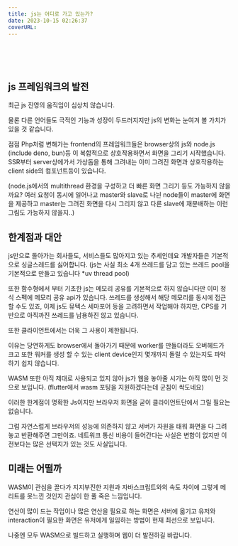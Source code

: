 ```yaml
---
title: js는 어디로 가고 있는가?
date: 2023-10-15 02:26:37
coverURL: 
---
```

<br />
<br />
<br />


## js 프레임워크의 발전

최근 js 진영의 움직임이 심상치 않습니다.

물론 다른 언어들도 극적인 기능과 성장이 두드러지지만 js의 변화는 눈여겨 볼 가치가 있을 것 같습니다.

점점 Php처럼 변해가는 frontend의 프레임워크들은 browser상의 js와 node.js (include deno, bun)등
이 복합적으로 상호작용하면서 화면을 그리기 시작했습니다. SSR부터 server상에가서 가상돔을 통해 그려내는
이미 그려진 화면과 상호작용하는 client side의 컴포넌트등이 있습니다.

(node.js에서의 multithread 환경을 구성하고 더 빠른 화면 그리기 등도 가능하지 않을까요? 여러 요청이 동시에 일어나고
master와 slave로 나뉜 node들이 master에 화면을 제공하고 master는 그려진 화면을 다시 그리지 않고 다른 slave에 재분배하는 이런 그림도 가능하지 않을지..)

## 한계점과 대안

js만으로 돌아가는 회사들도, 서비스들도 많아지고 있는 추세인데요
개발자들은 기본적으로 싱글스레드를 싫어합니다. (js는 사실 최소 4개 쓰레드를 담고 있는 쓰레드 pool을 기본적으로 만들고 있습니다 *uv thread pool) 

또한 함수형에서 부터 기초한 js는 메모리 공유를 기본적으로 하지 않습니다만 이미 정식 스펙에 메모리 공유 api가 있습니다.
쓰레드를 생성해서 해당 메모리를 동시에 접근 할 수도 있죠, 이제 js도 뮤텍스 세마포어 등을 고려하면서 작업해야 하지만,
CPS를 기반으로 아직까진 쓰레드를 남용하진 않고 있습니다.

또한 클라이언트에서는 더욱 그 사용이 제한됩니다. 

이유는 당연하게도 browser에서 돌아가기 때문에 worker를 만들더라도 오버헤드가 크고
또한 워커를 생성 할 수 있는 client device인지 몇개까지 돌릴 수 있는지도 파악하기 쉽지 않습니다.

WASM 또한 아직 제대로 사용되고 있지 않아 js가 웹을 놓아줄 시기는 아직 많이 먼 것으로 보입니다. (flutter에서 wasm 포팅을 지원하겠다는데 군침이 싹도네요)

이러한 한계점이 명확한 Js이지만 브라우저 화면을 굳이 클라이언트단에서 그릴 필요는 없습니다.

그럼 자연스럽게 브라우저의 성능에 의존하지 않고 서버가 자원을 태워 화면을 다 그려놓고 반환해주면 그만이죠.
네트워크 통신 비용이 들어간다는 사실은 변함이 없지만 이전보다는 많은 선택지가 있는 것도 사실입니다.

## 미래는 어떨까

WASM이 관심을 끌다가 지지부진한 지원과 자바스크립트와의 속도 차이에 그렇게 메리트를 못느낀 것인지
관심이 한 풀 죽은 느낌입니다.

연산이 많이 드는 작업이나 많은 연산을 필요로 하는 화면은 서버에 옮기고 유저와 interaction이 필요한 화면은
유저에게 일임하는 방법이 현재 최선으로 보입니다.

나중엔 모두 WASM으로 빌드하고 실행하며 웹이 더 발전하길 바랍니다.




